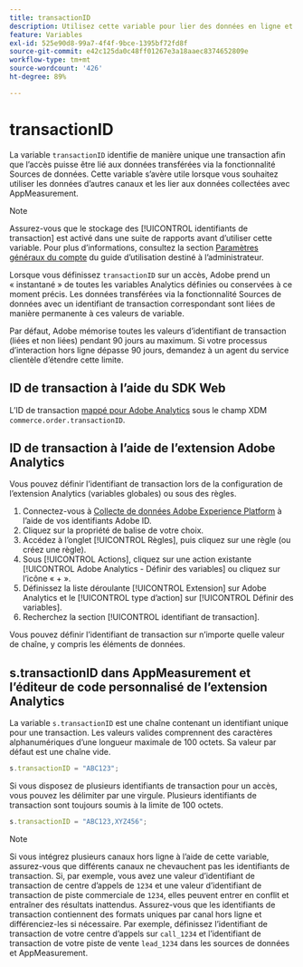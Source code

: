 ```yaml
---
title: transactionID
description: Utilisez cette variable pour lier des données en ligne et hors ligne.
feature: Variables
exl-id: 525e90d8-99a7-4f4f-9bce-1395bf72fd8f
source-git-commit: e42c125da0c48ff01267e3a18aaec8374652809e
workflow-type: tm+mt
source-wordcount: '426'
ht-degree: 89%

---
```


# transactionID

La variable `transactionID` identifie de manière unique une transaction afin que l’accès puisse être lié aux données transférées via la fonctionnalité Sources de données. Cette variable s’avère utile lorsque vous souhaitez utiliser les données d’autres canaux et les lier aux données collectées avec AppMeasurement.

>[!NOTE]
>
>Assurez-vous que le stockage des [!UICONTROL identifiants de transaction] est activé dans une suite de rapports avant d’utiliser cette variable. Pour plus d’informations, consultez la section [Paramètres généraux du compte](/help/admin/admin/general-acct-settings-admin.md) du guide d’utilisation destiné à l’administrateur.

Lorsque vous définissez `transactionID` sur un accès, Adobe prend un « instantané » de toutes les variables Analytics définies ou conservées à ce moment précis. Les données transférées via la fonctionnalité Sources de données avec un identifiant de transaction correspondant sont liées de manière permanente à ces valeurs de variable.

Par défaut, Adobe mémorise toutes les valeurs d’identifiant de transaction (liées et non liées) pendant 90 jours au maximum. Si votre processus d’interaction hors ligne dépasse 90 jours, demandez à un agent du service clientèle d’étendre cette limite.

## ID de transaction à l’aide du SDK Web

L’ID de transaction [mappé pour Adobe Analytics](https://experienceleague.adobe.com/docs/analytics/implementation/aep-edge/variable-mapping.html?lang=fr) sous le champ XDM `commerce.order.transactionID`.

## ID de transaction à l’aide de l’extension Adobe Analytics

Vous pouvez définir l’identifiant de transaction lors de la configuration de l’extension Analytics (variables globales) ou sous des règles.

1. Connectez-vous à [Collecte de données Adobe Experience Platform](https://experience.adobe.com/data-collection) à l’aide de vos identifiants Adobe ID.
2. Cliquez sur la propriété de balise de votre choix.
3. Accédez à l’onglet [!UICONTROL Règles], puis cliquez sur une règle (ou créez une règle).
4. Sous [!UICONTROL Actions], cliquez sur une action existante [!UICONTROL Adobe Analytics - Définir des variables] ou cliquez sur l’icône « + ».
5. Définissez la liste déroulante [!UICONTROL Extension] sur Adobe Analytics et le [!UICONTROL type d’action] sur [!UICONTROL Définir des variables].
6. Recherchez la section [!UICONTROL identifiant de transaction].

Vous pouvez définir l’identifiant de transaction sur n’importe quelle valeur de chaîne, y compris les éléments de données.

## s.transactionID dans AppMeasurement et l’éditeur de code personnalisé de l’extension Analytics

La variable `s.transactionID` est une chaîne contenant un identifiant unique pour une transaction. Les valeurs valides comprennent des caractères alphanumériques d’une longueur maximale de 100 octets. Sa valeur par défaut est une chaîne vide.

```js
s.transactionID = "ABC123";
```

Si vous disposez de plusieurs identifiants de transaction pour un accès, vous pouvez les délimiter par une virgule. Plusieurs identifiants de transaction sont toujours soumis à la limite de 100 octets.

```js
s.transactionID = "ABC123,XYZ456";
```

>[!NOTE]
>
>Si vous intégrez plusieurs canaux hors ligne à l’aide de cette variable, assurez-vous que différents canaux ne chevauchent pas les identifiants de transaction. Si, par exemple, vous avez une valeur d’identifiant de transaction de centre d’appels de `1234` et une valeur d’identifiant de transaction de piste commerciale de `1234`, elles peuvent entrer en conflit et entraîner des résultats inattendus. Assurez-vous que les identifiants de transaction contiennent des formats uniques par canal hors ligne et différenciez-les si nécessaire. Par exemple, définissez l’identifiant de transaction de votre centre d’appels sur `call_1234` et l’identifiant de transaction de votre piste de vente `lead_1234` dans les sources de données et AppMeasurement.
